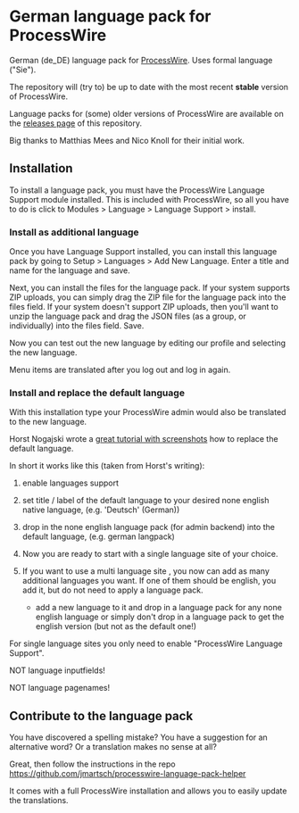 # German language pack for ProcessWire

German (de_DE) language pack for [ProcessWire](http://processwire.com). 
Uses formal language ("Sie").

The repository will (try to) be up to date with the most recent **stable** version of ProcessWire.

Language packs for (some) older versions of ProcessWire are available on the [releases page](https://github.com/jmartsch/pw-lang-de/releases) of this repository.

Big thanks to Matthias Mees and Nico Knoll for their initial work.

## Installation

To install a language pack, you must have the ProcessWire Language Support module installed. This is included with ProcessWire, so all you have to do is click to Modules > Language > Language Support > install.

### Install as additional language

Once you have Language Support installed, you can install this language pack by going to Setup > Languages > Add New Language. Enter a title and name for the language and save.

Next, you can install the files for the language pack. If your system supports ZIP uploads, you can simply drag the ZIP file for the language pack into the files field. If your system doesn't support ZIP uploads, then you'll want to unzip the language pack and drag the JSON files (as a group, or individually) into the files field. Save.

Now you can test out the new language by editing our profile and selecting the new language.

Menu items are translated after you log out and log in again.

### Install and replace the default language
With this installation type your ProcessWire admin would also be translated to the new language.

Horst Nogajski wrote a [great tutorial with screenshots](https://processwire.com/talk/topic/23627-change-default-language-to-be-none-english-walk-trough/) how to replace the default language.

In short it works like this (taken from Horst's writing):
1) enable languages support 

2) set title / label of the default language to your desired none english native language, (e.g. 'Deutsch' (German))

3) drop in the none english language pack (for admin backend) into the default language, (e.g. german langpack)

4) Now you are ready to start with a single language site of your choice.

5) If you want to use a multi language site
, you now can add as many additional languages you want. If one of them should be english, you add it, but do not need to apply a language pack.

    - add a new language to it and drop in a language pack for any none english language or simply don't drop in a language pack to get the english version (but not as the default one!)

For single language sites you only need to enable "ProcessWire Language Support". 

NOT language inputfields!

NOT language pagenames!

## Contribute to the language pack

You have discovered a spelling mistake? You have a suggestion for an alternative word? Or a translation makes no sense at all?

Great, then follow the instructions in the repo https://github.com/jmartsch/processwire-language-pack-helper

It comes with a full ProcessWire installation and allows you to easily update the translations.
